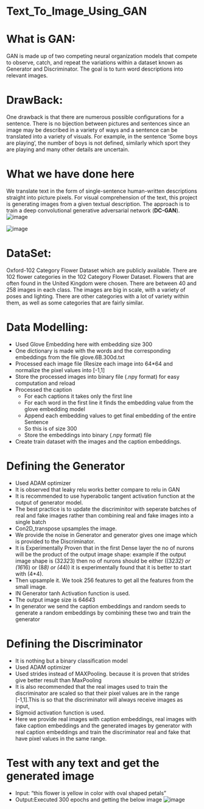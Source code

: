 # Text_To_Image_Using_GAN

# What is GAN:
GAN is made up of two competing neural organization models that compete to observe, catch, and repeat the variations within a dataset known as Generator and Discriminator. The goal is to turn word descriptions into relevant images. 
# DrawBack:
One drawback is that there are numerous possible configurations for a sentence. There is no bijection between pictures and sentences since an image may be described in a variety of ways and a sentence can be translated into a variety of visuals. For example, in the sentence ‘Some boys are playing’, the number of boys is not defined, similarly which sport they are playing and many other details are uncertain.
# What we have done here
We translate text in the form of single-sentence human-written descriptions straight into picture pixels. For visual comprehension of the text, this project is generating images from a given textual description.
The approach is to train a deep convolutional generative adversarial network (**DC-GAN**).
![image](https://github.com/user-attachments/assets/ae6860d8-8f63-43be-a4e6-aa7e3eaf7f9d)

![image](https://github.com/user-attachments/assets/256a8817-9a60-4cc8-a199-834641fcd2d8)


# DataSet:
Oxford-102 Category Flower Dataset which are publicly available. There are 102 flower categories in the 102 Category Flower Dataset. Flowers that are often found in the United Kingdom were chosen. There are between 40 and 258 images in each class. The images are big in scale, with a variety of poses and lighting. There are other categories with a lot of variety within them, as well as some categories that are fairly similar.

# Data Modelling:
  * Used Glove Embedding here with embedding size 300
  * One dictionary is made with the words and the corresponding embeddings from the file glove.6B.300d.txt
  * Processed each image file (Resize each image into 64*64 and normalize the pixel values into [-1,1] 
  * Store the processed images into binary file (.npy format) for easy computation and reload
  * Processed the caption 
     * For each captions it takes only the first line
     * For each word in the first line it finds the embedding value from the glove embedding model
     * Append each embedding values to get final embedding of the entire Sentence
     * So this is of size 300
     * Store the embeddings into binary (.npy format) file
  * Create train dataset with the images and the caption embeddings.
# Defining the Generator
  * Used ADAM optimizer 
  * It is observed that leaky relu works better compare to relu in GAN
  * It is recommended to use hyperabolic tangent activation function at the output of generator model.
  * The best practice is to update the discriminitor with seperate batches of real and fake images rather than combining real and fake images into a single batch
  * Con2D_transpose upsamples the image.
  * We provide the noise in Generator and generator gives one image which is provided to the Discriminator.
  * It is Experimentally Proven that in the first Dense layer the no of nurons will be the product of the output image shape: example if the output image shape is (32*32*3) then no of nurons should be either 
     ((32*32) or (16*16) or (8*8) or (4*4)) it is experimentally found that it is better to start with (4*4).
  * Then upsample it. We took 256 features to get all the features from the small image.
  * IN Generator tanh Activation function is used.
  * The output image size is 64*64*3
  * In generator we send the caption embeddings and random seeds to generate a random embeddings by combining these two and train the generator
    
# Defining the Discriminator
   * It is nothing but a binary classification model
   * Used ADAM optimizer
   * Used strides instead of MAXPooling. because it is proven that strides give better result than MaxPooling
   * It is also recommended that the real images used to train the discriminator are scaled so that their pixel values are in the range [-1,1].This is so that the discriminator will always receive images as   
     input,
   * Sigmoid activation function is used.
   * Here we provide real images with caption embeddings, real images with fake caption embeddings and the generated images by generator with real caption embeddings and train the discriminator
    real and fake that have pixel values in the same range.

# Test with any text and get the generated image
  * Input: “this flower is yellow in color with oval shaped petals”
  * Output:Executed 300 epochs and getting the below image
    ![image](https://github.com/user-attachments/assets/1d9e1770-f62f-4075-a635-a6d1eb54e770)


